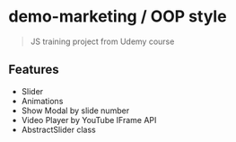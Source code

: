 # demo-marketing / OOP style

> JS training project from Udemy course

## Features

- Slider
- Animations
- Show Modal by slide number
- Video Player by YouTube IFrame API
- AbstractSlider class
